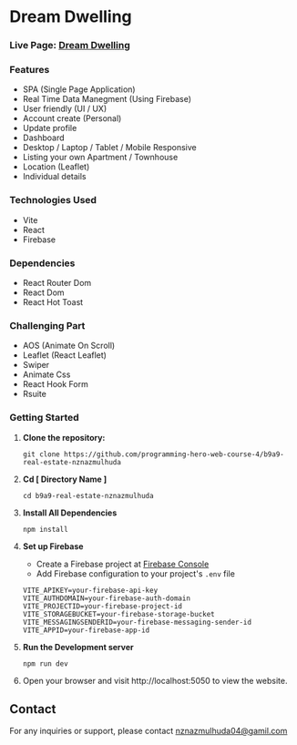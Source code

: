 # Dream Dwelling

### Live Page: [Dream Dwelling](https://dream-dwellings-127001.web.app)

### Features

-   SPA (Single Page Application)
-   Real Time Data Manegment (Using Firebase)
-   User friendly (UI / UX)
-   Account create (Personal)
-   Update profile
-   Dashboard
-   Desktop / Laptop / Tablet / Mobile Responsive
-   Listing your own Apartment / Townhouse
-   Location (Leaflet)
-   Individual details

### Technologies Used

-   Vite
-   React
-   Firebase

### Dependencies

-   React Router Dom
-   React Dom
-   React Hot Toast

### Challenging Part

-   AOS (Animate On Scroll)
-   Leaflet (React Leaflet)
-   Swiper
-   Animate Css
-   React Hook Form
-   Rsuite

### Getting Started

1.  **Clone the repository:**

    ```
    git clone https://github.com/programming-hero-web-course-4/b9a9-real-estate-nznazmulhuda

    ```

2.  **Cd [ Directory Name ]**

    ```
    cd b9a9-real-estate-nznazmulhuda

    ```

3.  **Install All Dependencies**

    ```
    npm install

    ```

4.  **Set up Firebase**

    -   Create a Firebase project at [Firebase Console](https://dream-dwellings-127001.web.app)
    -   Add Firebase configuration to your project's `.env` file

    ```
    VITE_APIKEY=your-firebase-api-key
    VITE_AUTHDOMAIN=your-firebase-auth-domain
    VITE_PROJECTID=your-firebase-project-id
    VITE_STORAGEBUCKET=your-firebase-storage-bucket
    VITE_MESSAGINGSENDERID=your-firebase-messaging-sender-id
    VITE_APPID=your-firebase-app-id
    ```

5.  **Run the Development server**
    ```
    npm run dev
    ```
6.  Open your browser and visit http://localhost:5050 to view the website.

## Contact

For any inquiries or support, please contact nznazmulhuda04@gamil.com
